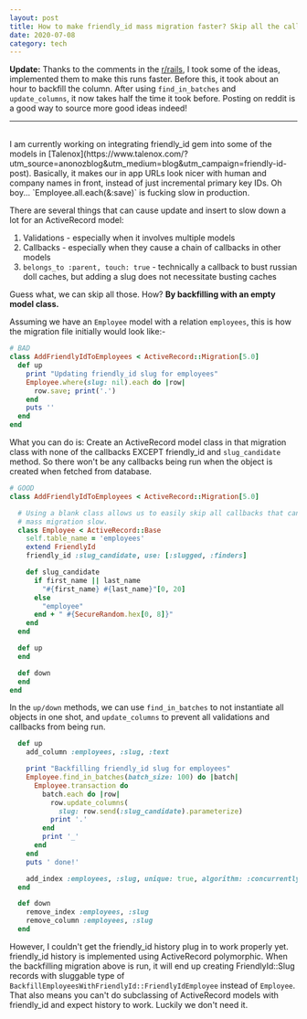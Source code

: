 ```yaml
---
layout: post
title: How to make friendly_id mass migration faster? Skip all the callbacks.
date: 2020-07-08
category: tech
---
```


**Update:** Thanks to the comments in the [r/rails](https://www.reddit.com/r/rails/comments/hndvj5/how_to_make_friendly_id_backfilling_migration), I took some of the ideas, implemented them to make this runs faster. Before this, it took about an hour to backfill the column. After using `find_in_batches` and `update_columns`, it now takes half the time it took before. Posting on reddit is a good way to source more good ideas indeed!

____
<br>
I am currently working on integrating friendly_id gem into some of the models in [Talenox](https://www.talenox.com/?utm_source=anonozblog&utm_medium=blog&utm_campaign=friendly-id-post). Basically, it makes our in app URLs look nicer with human and company names in front, instead of just incremental primary key IDs. Oh boy... `Employee.all.each(&:save)` is fucking slow in production.

There are several things that can cause update and insert to slow down a lot for an ActiveRecord model:

1. Validations - especially when it involves multiple models
2. Callbacks - especially when they cause a chain of callbacks in other models
3. `belongs_to :parent, touch: true` - technically a callback to bust russian doll caches, but adding a slug does not necessitate busting caches

Guess what, we can skip all those. How? **By backfilling with an empty model class.**

Assuming we have an `Employee` model with a relation `employees`, this is how the migration file initially would look like:-

```ruby
# BAD
class AddFriendlyIdToEmployees < ActiveRecord::Migration[5.0]
  def up
    print "Updating friendly_id slug for employees"
    Employee.where(slug: nil).each do |row|
      row.save; print('.')
    end
    puts ''
  end
end

```

What you can do is: Create an ActiveRecord model class in that migration class with none of the callbacks EXCEPT friendly_id and `slug_candidate` method. So there won't be any callbacks being run when the object is created when fetched from database.

```ruby
# GOOD
class AddFriendlyIdToEmployees < ActiveRecord::Migration[5.0]

  # Using a blank class allows us to easily skip all callbacks that can make
  # mass migration slow.
  class Employee < ActiveRecord::Base
    self.table_name = 'employees'
    extend FriendlyId
    friendly_id :slug_candidate, use: [:slugged, :finders]

    def slug_candidate
      if first_name || last_name
        "#{first_name} #{last_name}"[0, 20]
      else
        "employee"
      end + " #{SecureRandom.hex[0, 8]}"
    end
  end

  def up
  end

  def down
  end
end
```

In the `up/down` methods, we can use `find_in_batches` to not instantiate all objects in one shot, and `update_columns` to prevent all validations and callbacks from being run.

```ruby
  def up
    add_column :employees, :slug, :text

    print "Backfilling friendly_id slug for employees"
    Employee.find_in_batches(batch_size: 100) do |batch|
      Employee.transaction do
        batch.each do |row|
          row.update_columns(
            slug: row.send(:slug_candidate).parameterize)
          print '.'
        end
        print '_'
      end
    end
    puts ' done!'

    add_index :employees, :slug, unique: true, algorithm: :concurrently
  end

  def down
    remove_index :employees, :slug
    remove_column :employees, :slug
  end
```

However, I couldn't get the friendly_id history plug in to work properly yet. friendly_id history is implemented using ActiveRecord polymorphic. When the backfilling migration above is run, it will end up creating FriendlyId::Slug records with sluggable type of `BackfillEmployeesWithFriendlyId::FriendlyIdEmployee` instead of `Employee`. That also means you can't do subclassing of ActiveRecord models with friendly_id and expect history to work. Luckily we don't need it.
